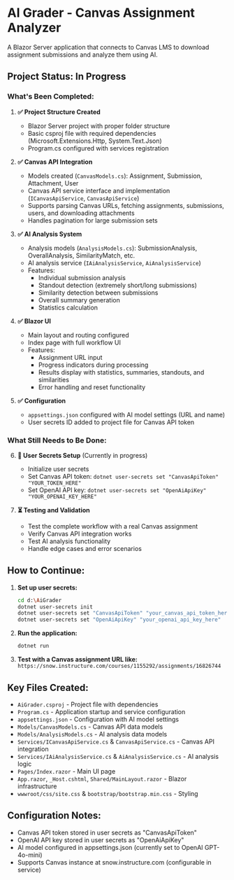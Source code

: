 # AI Grader - Canvas Assignment Analyzer

A Blazor Server application that connects to Canvas LMS to download assignment submissions and analyze them using AI.

## Project Status: In Progress

### What's Been Completed:

1. **✅ Project Structure Created**
   - Blazor Server project with proper folder structure
   - Basic csproj file with required dependencies (Microsoft.Extensions.Http, System.Text.Json)
   - Program.cs configured with services registration

2. **✅ Canvas API Integration**
   - Models created (`CanvasModels.cs`): Assignment, Submission, Attachment, User
   - Canvas API service interface and implementation (`ICanvasApiService`, `CanvasApiService`)
   - Supports parsing Canvas URLs, fetching assignments, submissions, users, and downloading attachments
   - Handles pagination for large submission sets

3. **✅ AI Analysis System**
   - Analysis models (`AnalysisModels.cs`): SubmissionAnalysis, OverallAnalysis, SimilarityMatch, etc.
   - AI analysis service (`IAiAnalysisService`, `AiAnalysisService`)
   - Features:
     - Individual submission analysis
     - Standout detection (extremely short/long submissions)
     - Similarity detection between submissions
     - Overall summary generation
     - Statistics calculation

4. **✅ Blazor UI**
   - Main layout and routing configured
   - Index page with full workflow UI
   - Features:
     - Assignment URL input
     - Progress indicators during processing
     - Results display with statistics, summaries, standouts, and similarities
     - Error handling and reset functionality

5. **✅ Configuration**
   - `appsettings.json` configured with AI model settings (URL and name)
   - User secrets ID added to project file for Canvas API token

### What Still Needs to Be Done:

6. **🔄 User Secrets Setup** (Currently in progress)
   - Initialize user secrets
   - Set Canvas API token: `dotnet user-secrets set "CanvasApiToken" "YOUR_TOKEN_HERE"`
   - Set OpenAI API key: `dotnet user-secrets set "OpenAiApiKey" "YOUR_OPENAI_KEY_HERE"`

7. **⏳ Testing and Validation**
   - Test the complete workflow with a real Canvas assignment
   - Verify Canvas API integration works
   - Test AI analysis functionality
   - Handle edge cases and error scenarios

## How to Continue:

1. **Set up user secrets:**
   ```bash
   cd d:\AiGrader
   dotnet user-secrets init
   dotnet user-secrets set "CanvasApiToken" "your_canvas_api_token_here"
   dotnet user-secrets set "OpenAiApiKey" "your_openai_api_key_here"
   ```

2. **Run the application:**
   ```bash
   dotnet run
   ```

3. **Test with a Canvas assignment URL like:**
   `https://snow.instructure.com/courses/1155292/assignments/16826744`

## Key Files Created:
- `AiGrader.csproj` - Project file with dependencies
- `Program.cs` - Application startup and service configuration
- `appsettings.json` - Configuration with AI model settings
- `Models/CanvasModels.cs` - Canvas API data models
- `Models/AnalysisModels.cs` - AI analysis data models
- `Services/ICanvasApiService.cs` & `CanvasApiService.cs` - Canvas API integration
- `Services/IAiAnalysisService.cs` & `AiAnalysisService.cs` - AI analysis logic
- `Pages/Index.razor` - Main UI page
- `App.razor`, `_Host.cshtml`, `Shared/MainLayout.razor` - Blazor infrastructure
- `wwwroot/css/site.css` & `bootstrap/bootstrap.min.css` - Styling

## Configuration Notes:
- Canvas API token stored in user secrets as "CanvasApiToken"
- OpenAI API key stored in user secrets as "OpenAiApiKey"
- AI model configured in appsettings.json (currently set to OpenAI GPT-4o-mini)
- Supports Canvas instance at snow.instructure.com (configurable in service)